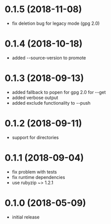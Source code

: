 0.1.5 (2018-11-08)
==================

- fix deletion bug for legacy mode (gpg 2.0)

0.1.4 (2018-10-18)
==================

- added --source-version to promote

0.1.3 (2018-09-13)
==================

- added fallback to popen for gpg 2.0 for --get
- added verbose output
- added exclude functionality to --push

0.1.2 (2018-09-11)
==================

- support for directories

0.1.1 (2018-09-04)
==================

- fix problem with tests
- fix runtime dependencies
- use rubyzip ~> 1.2.1

0.1.0 (2018-05-09)
==================

- initial release
